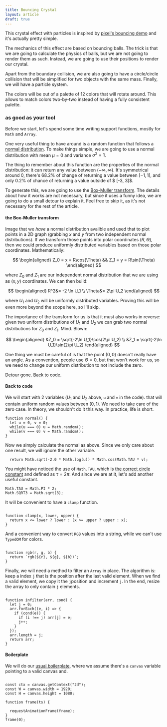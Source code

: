 ```yaml
---
title: Bouncing Crystal
layout: article
draft: true
---
```


This crystal effect with particles is inspired by [pixel's bouncing demo](https://github.com/faiface/pixel-examples/tree/master/community/bouncing) and it's actually pretty simple.

The mechanics of this effect are based on bouncing balls. The trick is that we
are going to calculate the physics of balls, but we are not going to render
them as such. Instead, we are going to use their positions to render our
crystal.

Apart from the boundary collision, we are also going to have a circle/circle
collision that will be simplified for two objects with the same mass. Finally,
we will have a particle system.

The colors will be out of a palette of 12 colors that will rotate around. This
allows to match colors two-by-two instead of having a fully consistent
palette.


### as good as your tool

Before we start, let's spend some time writing support functions, mostly for
`Math` and `Array`.

One very useful thing to have around is a random function that follows a
[normal distribution](https://en.wikipedia.org/wiki/Normal_distribution). To
make things simple, we are going to use a normal distribution with mean $\mu =
0$ and variance $\sigma^2 = 1$.

The thing to remember about this function are the properties of the normal
distribution: it can return any value between $(-\infty,\infty)$. It's
symmetrical around $0$, there's $68.2\%$ of change of returning a value between
$[-1, 1]$, and only $0.2\%$ of chance of returning a value outside of $
[-3, 3]$.

To generate this, we are going to use the
[Box-Muller transform](https://en.wikipedia.org/wiki/Box%E2%80%93Muller_transform).
The details about how it works are not necessary, but since it uses a funny
idea, we are going to do a small detour to explain it. Feel free to skip it, as
it's not necessary for the rest of the article.

#### the Box-Muller transform

Image that we *have* a normal distribution availble and used that to plot points
in a 2D graph (grabbing $x$ and $y$ from two independent normal distributions).
If we transform those points into polar coordinates $(R, \Theta)$, then we could
produce uniformly distributed variables based on those polar coordinates.
Mathematically:

$$
\begin{aligned}
Z_0 = x = R\cos(\Theta) && Z_1 = y = R\sin(\Theta)
\end{aligned}
$$

where $Z_0$ and $Z_1$ are our independent normal distribution that we are
using as $(x, y)$ coordinates. We can then build:

$$
\begin{aligned}
R^2&= -2 \ln U_1 \\
\Theta&= 2\pi U_2
\end{aligned}
$$

where $U_1$ and $U_2$ will be uniformly distributed variables. Proving this will
be even more beyond the scope here, so I'll skip.

The importance of the transform for us is that it must also works in reverse:
given two uniform distributions of $U_1$ and $U_2$ we can grab two normal
distributions for $Z_0$ and $Z_1$. Mind. Blown:

$$
\begin{aligned}
&Z_0 = \sqrt{-2\ln U_1}\cos(2\pi U_2) \\
&Z_1 = \sqrt{-2\ln U_1}\sin(2\pi U_2)
\end{aligned}
$$

One thing we must be careful of is that the point $(0, 0)$ doesn't really have
an angle. As a convention, people use $\Theta = 0$, but that won't work for us,
so we need to change our uniform distribution to not include the zero.

Detour gone. Back to code.

#### Back to code

We will start with 2 variables ($U_1$ and $U_2$ above, `u` and `v` in the code).
that will contain uniform random values between $(0, 1)$. We need to take care of the
zero case. In theory, we shouldn't do it this way. In practice, life is short.

```
function normal() {
  let u = 0, v = 0;
  while(u === 0) u = Math.random();
  while(v === 0) v = Math.random();
}
```

Now we simply calculate the normal as above. Since we only care about one
result, we will ignore the other variable.

```op:5
  return Math.sqrt(-2.0 * Math.log(u)) * Math.cos(Math.TAU * v);
```

You might have noticed the use of `Math.TAU`, which is
[the correct circle constant](https://tauday.com/tau-manifesto) and defined as
$\tau = 2\pi$. And since we are at it, let's add another useful constant.

```op:1
Math.TAU = Math.PI * 2;
Math.SQRT3 = Math.sqrt(3);

```

It will be convenient to have a `clamp` function.

```op:+

function clamp(x, lower, upper) {
  return x <= lower ? lower : (x >= upper ? upper : x);
}
```

And a convenient way to convert `RGB` values into a string, while we can't use
`TypedOM` for colors.

```op:+

function rgb(r, g, b) {
  return `rgb(${r}, ${g}, ${b})`;
}

```

Finally, we will need a method to filter an `Array` in place. The algorithm is:
keep a index `j` that is the position after the last valid element. When we
find a valid element, we copy it the `j`position and increment `j`. In the end,
resize the array to only contain `j` elements.

```op:+

function infilter(arr, cond) {
  let j = 0;
  arr.forEach((e, i) => {
    if (cond(e)) {
      if (i !== j) arr[j] = e;
      j++;
    }
  });
  arr.length = j;
  return arr;
}
```

#### Boilerplate

We will do our [usual boilerplate](fire), where we assume there's a `canvas` variable pointing to a valid canvas and.

```op:+

const ctx = canvas.getContext("2d");
const W = canvas.width = 1920;
const H = canvas.height = 1080;

function frame(ts) {

  requestAnimationFrame(frame);
}
frame(0);
```




